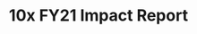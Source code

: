 ---
title: 10x FY21 Impact Report
description: Read 10x's FY21 Impact Report and discover how we create solutions that ensure the public has a better digital experience.
hero_banner:
    title: 10x FY21 Impact Report
    subtitle: 10x FY21 Impact Report
year: 21
permalink: /impact/fy21-report/index.html
redirect_from: 
  - /reports/_fy21-impact-report
reportUrl: '/impact/fy21-report'
template: '1'

report_key: 'fy21'

navHeader: Happy reading.

excerpt: In our FY21 Impact Report, we cover how 10x investments complement high-level administration priorities, how our experiment with investment themes turned out, and what 10x can teach the government about using emerging technologies to enhance public service in new ways. We also showcase our premier artificial intelligence (AI) project, _Combating Bias in Artificial Intelligence and Machine Learning (AI/ML)_.

intro: In our FY21 Impact Report, we’re covering how 10x projects complement high-level administration priorities, the roundup on our experiment with establishing investment themes, and of course more dark matter &#8212; what 10x can teach the government about using emerging technologies to enhance public service in new ways.

---